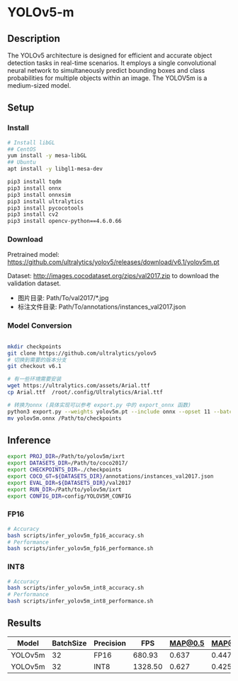 # YOLOv5-m

## Description

The YOLOv5 architecture is designed for efficient and accurate object detection tasks in real-time scenarios. It employs a single convolutional neural network to simultaneously predict bounding boxes and class probabilities for multiple objects within an image. The YOLOV5m is a medium-sized model.

## Setup

### Install

```bash
# Install libGL
## CentOS
yum install -y mesa-libGL
## Ubuntu
apt install -y libgl1-mesa-dev

pip3 install tqdm
pip3 install onnx
pip3 install onnxsim
pip3 install ultralytics
pip3 install pycocotools
pip3 install cv2
pip3 install opencv-python==4.6.0.66
```

### Download

Pretrained model: <https://github.com/ultralytics/yolov5/releases/download/v6.1/yolov5m.pt>

Dataset: <http://images.cocodataset.org/zips/val2017.zip> to download the validation dataset.

- 图片目录: Path/To/val2017/*.jpg
- 标注文件目录: Path/To/annotations/instances_val2017.json

### Model Conversion

```bash

mkdir checkpoints
git clone https://github.com/ultralytics/yolov5
# 切换到需要的版本分支
git checkout v6.1

# 有一些环境需要安装
wget https://ultralytics.com/assets/Arial.ttf
cp Arial.ttf  /root/.config/Ultralytics/Arial.ttf

# 转换为onnx (具体实现可以参考 export.py 中的 export_onnx 函数)
python3 export.py --weights yolov5m.pt --include onnx --opset 11 --batch-size 32
mv yolov5m.onnx /Path/to/checkpoints
```

## Inference

```bash
export PROJ_DIR=/Path/to/yolov5m/ixrt
export DATASETS_DIR=/Path/to/coco2017/
export CHECKPOINTS_DIR=./checkpoints
export COCO_GT=${DATASETS_DIR}/annotations/instances_val2017.json
export EVAL_DIR=${DATASETS_DIR}/val2017
export RUN_DIR=/Path/to/yolov5m/ixrt
export CONFIG_DIR=config/YOLOV5M_CONFIG
```

### FP16

```bash
# Accuracy
bash scripts/infer_yolov5m_fp16_accuracy.sh
# Performance
bash scripts/infer_yolov5m_fp16_performance.sh
```

### INT8

```bash
# Accuracy
bash scripts/infer_yolov5m_int8_accuracy.sh
# Performance
bash scripts/infer_yolov5m_int8_performance.sh
```

## Results

Model   |BatchSize  |Precision |FPS      |MAP@0.5   |MAP@0.5:0.95 |
--------|-----------|----------|---------|----------|-------------|
YOLOv5m |    32     |   FP16   | 680.93  |  0.637   |  0.447      |
YOLOv5m |    32     |   INT8   | 1328.50 |  0.627   |  0.425      |
